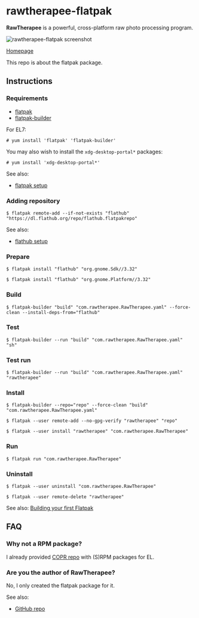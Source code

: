 # rawtherapee-flatpak

**RawTherapee** is a powerful, cross-platform raw photo processing program.

![rawtherapee-flatpak screenshot](rawtherapee-flatpak.png)

[Homepage](https://rawtherapee.com)

This repo is about the flatpak package.

## Instructions

### Requirements

* [flatpak](https://github.com/flatpak/flatpak)
* [flatpak-builder](https://github.com/flatpak/flatpak-builder)

For EL7:

```
# yum install 'flatpak' 'flatpak-builder'
```

You may also wish to install the `xdg-desktop-portal*` packages:

```
# yum install 'xdg-desktop-portal*'
```

See also:

* [flatpak setup](https://flatpak.org/setup)

### Adding repository

```
$ flatpak remote-add --if-not-exists "flathub" "https://dl.flathub.org/repo/flathub.flatpakrepo"
```

See also:

* [flathub setup](http://docs.flatpak.org/en/latest/using-flatpak.html#add-a-remote)

### Prepare

```
$ flatpak install "flathub" "org.gnome.Sdk//3.32"
```

```
$ flatpak install "flathub" "org.gnome.Platform//3.32"
```

### Build

```
$ flatpak-builder "build" "com.rawtherapee.RawTherapee.yaml" --force-clean --install-deps-from="flathub"
```

### Test

```
$ flatpak-builder --run "build" "com.rawtherapee.RawTherapee.yaml" "sh"
```

### Test run

```
$ flatpak-builder --run "build" "com.rawtherapee.RawTherapee.yaml" "rawtherapee"
```

### Install

```
$ flatpak-builder --repo="repo" --force-clean "build" "com.rawtherapee.RawTherapee.yaml"
```

```
$ flatpak --user remote-add --no-gpg-verify "rawtherapee" "repo"
```

```
$ flatpak --user install "rawtherapee" "com.rawtherapee.RawTherapee"
```

### Run

```
$ flatpak run "com.rawtherapee.RawTherapee"
```

### Uninstall

```
$ flatpak --user uninstall "com.rawtherapee.RawTherapee"
```

```
$ flatpak --user remote-delete "rawtherapee"
```

See also: [Building your first Flatpak](http://docs.flatpak.org/en/latest/first-build.html)

## FAQ

### Why not a RPM package?

I already provided [COPR repo](https://copr.fedorainfracloud.org/coprs/scx/rawtherapee) with (S)RPM packages for EL.

### Are you the author of RawTherapee?

No, I only created the flatpak package for it.

See also:

* [GitHub repo](https://github.com/Beep6581/RawTherapee)

